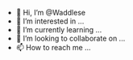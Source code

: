 - 👋 Hi, I’m @Waddlese
- 👀 I’m interested in ...
- 🌱 I’m currently learning ...
- 💞️ I’m looking to collaborate on ...
- 📫 How to reach me ...

<!---
Waddlese/Waddlese is a ✨ special ✨ repository because its `README.md` (this file) appears on your GitHub profile.
You can click the Preview link to take a look at your changes.
--->
